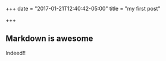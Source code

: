 +++
date = "2017-01-21T12:40:42-05:00"
title = "my first post"

+++

## Markdown is awesome
Indeed!!